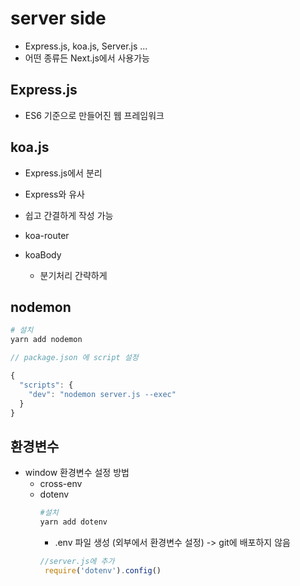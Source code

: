 # server side

- Express.js, koa.js, Server.js ...
- 어떤 종류든 Next.js에서 사용가능

## Express.js
- ES6 기준으로 만들어진 웹 프레임워크

## koa.js
- Express.js에서 분리
- Express와 유사
- 쉽고 간결하게 작성 가능
- koa-router

- koaBody
    - 분기처리 간략하게

## nodemon

```bash
# 설치
yarn add nodemon
```
```js
// package.json 에 script 설정

{
  "scripts": {
    "dev": "nodemon server.js --exec"
  }
}
```

## 환경변수
- window 환경변수 설정 방법 
    - cross-env
    - dotenv
        ```bash
        #설치
        yarn add dotenv
        ```
        - .env 파일 생성 (외부에서 환경변수 설정) -> git에 배포하지 않음
        ```js
        //server.js에 추가
         require('dotenv').config()
         ```

        